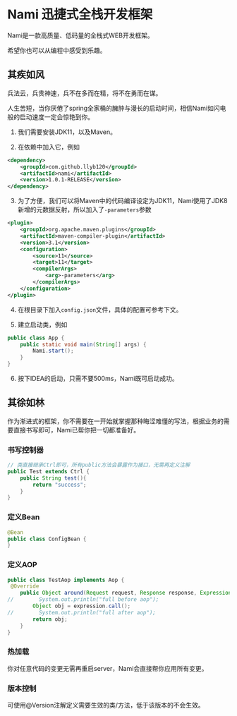 # Nami 迅捷式全栈开发框架

Nami是一款高质量、低码量的全栈式WEB开发框架。

希望你也可以从编程中感受到乐趣。

## 其疾如风

兵法云，兵贵神速，兵不在多而在精，将不在勇而在谋。

人生苦短，当你厌倦了spring全家桶的臃肿与漫长的启动时间，相信Nami如闪电般的启动速度一定会惊艳到你。


1. 我们需要安装JDK11，以及Maven。

2. 在依赖中加入它，例如
```xml
<dependency>
    <groupId>com.github.llyb120</groupId>
    <artifactId>nami</artifactId>
    <version>1.0.1-RELEASE</version>
</dependency>
```

3. 为了方便，我们可以将Maven中的代码编译设定为JDK11，Nami使用了JDK8新增的元数据反射，所以加入了`-parameters`参数
```xml
<plugin>
    <groupId>org.apache.maven.plugins</groupId>
    <artifactId>maven-compiler-plugin</artifactId>
    <version>3.1</version>
    <configuration>
        <source>11</source>
        <target>11</target>
        <compilerArgs>
            <arg>-parameters</arg>
        </compilerArgs>
    </configuration>
</plugin>
```

4. 在根目录下加入`config.json`文件，具体的配置可参考下文。

5. 建立启动类，例如
```java
public class App {
    public static void main(String[] args) {
        Nami.start();
    }
}
```

6. 按下IDEA的启动，只需不要500ms，Nami既可启动成功。

## 其徐如林

作为渐进式的框架，你不需要在一开始就掌握那种晦涩难懂的写法，根据业务的需要直接书写即可，Nami已帮你把一切都准备好。

### 书写控制器
```java
// 类直接继承Ctrl即可，所有public方法会暴露作为接口，无需再定义注解
public Test extends Ctrl {
    public String test(){
        return "success";
    }
}
```
### 定义Bean
```java
@Bean
public class ConfigBean {
}
```

### 定义AOP
```java
public class TestAop implements Aop {
 @Override
    public Object around(Request request, Response response, Expression expression) throws Exception {
//        System.out.println("full before aop");
        Object obj = expression.call();
//        System.out.println("full after aop");
        return obj;
    }
}
```

### 热加载
你对任意代码的变更无需再重启server，Nami会直接帮你应用所有变更。

### 版本控制
可使用@Version注解定义需要生效的类/方法，低于该版本的不会生效。
